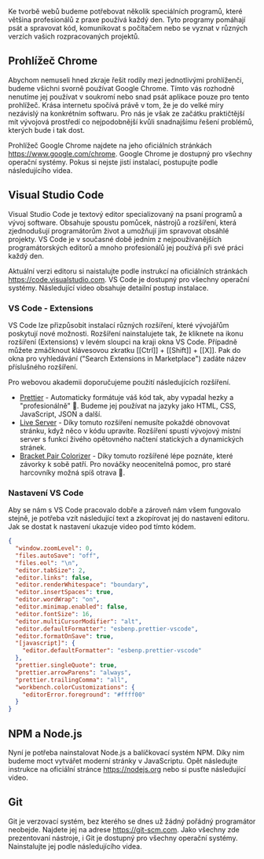 Ke tvorbě webů budeme potřebovat několik speciálních programů, které většina profesionálů z praxe používá každý den. Tyto programy pomáhají psát a spravovat kód, komunikovat s počítačem nebo se vyznat v různých verzích vašich rozpracovaných projektů.

## Prohlížeč Chrome

Abychom nemuseli hned zkraje řešit rodíly mezi jednotlivými prohlíženči, budeme všichni svorně používat Google Chrome. Tímto vás rozhodně nenutíme jej používat v soukromí nebo snad psát aplikace pouze pro tento prohlížeč. Krása internetu spočívá právě v tom, že je do velké míry nezávislý na konkrétním softwaru. Pro nás je však ze začátku praktičtější mít vývojová prostředí co nejpodobnější kvůli snadnajšímu řešení problémů, kterých bude i tak dost.

Prohlížeč Google Chrome najdete na jeho oficiálních stránkách https://www.google.com/chrome. Google Chrome je dostupný pro všechny operační systémy. Pokus si nejste jistí instalací, postupujte podle následujícího videa.

<youtube video="zSRc0MxoTFk">

## Visual Studio Code

Visual Studio Code je textový editor specializovaný na psaní programů a vývoj software. Obsahuje spoustu pomůcek, nástrojů a rozšíření, která zjednodušují programátorům život a umožňují jim spravovat obsáhlé projekty. VS Code je v současné době jedním z nejpoužívanějších programátorských editorů a mnoho profesionálů jej používá při své práci každý den.

Aktuální verzi editoru si naistalujte podle instrukcí na oficiálních stránkách https://code.visualstudio.com. VS Code je dostupný pro všechny operační systémy. Následující video obsahuje detailní postup instalace.

<youtube video="ewWehsif0X8">

### VS Code - Extensions

VS Code lze přizpůsobit instalací různých rozšíření, které vývojářům poskytují nové možnosti. Rozšíření nainstalujete tak, že kliknete na ikonu rozšíření (Extensions) v levém sloupci na kraji okna VS Code. Případně můžete zmáčknout klávesovou zkratku [[Ctrl]] + [[Shift]] + [[X]]. Pak do okna pro vyhledávání ("Search Extensions in Marketplace") zadáte název příslušného rozšíření.

Pro webovou akademii doporučujeme použití následujících rozšíření.

- [Prettier](https://marketplace.visualstudio.com/items?itemName=esbenp.prettier-vscode) - Automaticky formátuje váš kód tak, aby vypadal hezky a "profesionálně" 🙂. Budeme jej používat na jazyky jako HTML, CSS, JavaScript, JSON a další.
- [Live Server](https://marketplace.visualstudio.com/items?itemName=ritwickdey.LiveServer) - Díky tomuto rozšíření nemusíte pokaždé obnovovat stránku, když něco v kódu upravíte. Rozšíření spustí vývojový místní server s funkcí živého opětovného načtení statických a dynamických stránek.
- [Bracket Pair Colorizer](https://marketplace.visualstudio.com/items?itemName=CoenraadS.bracket-pair-colorizer-2) - Díky tomuto rozšířené lépe poznáte, které závorky k sobě patří. Pro nováčky neocenitelná pomoc, pro staré harcovníky možná spíš otrava 🙂.

### Nastavení VS Code

Aby se nám s VS Code pracovalo dobře a zároveň nám všem fungovalo stejně, je potřeba vzít následující text a zkopírovat jej do nastavení editoru. Jak se dostat k nastavení ukazuje video pod tímto kódem.

```json
{
  "window.zoomLevel": 0,
  "files.autoSave": "off",
  "files.eol": "\n",
  "editor.tabSize": 2,
  "editor.links": false,
  "editor.renderWhitespace": "boundary",
  "editor.insertSpaces": true,
  "editor.wordWrap": "on",
  "editor.minimap.enabled": false,
  "editor.fontSize": 16,
  "editor.multiCursorModifier": "alt",
  "editor.defaultFormatter": "esbenp.prettier-vscode",
  "editor.formatOnSave": true,
  "[javascript]": {
    "editor.defaultFormatter": "esbenp.prettier-vscode"
  },
  "prettier.singleQuote": true,
  "prettier.arrowParens": "always",
  "prettier.trailingComma": "all",
  "workbench.colorCustomizations": {
    "editorError.foreground": "#ffff00"
  }
}
```

<youtube video="8rv6gK5FN1k">

## NPM a Node.js

Nyní je potřeba nainstalovat Node.js a balíčkovací systém NPM. Díky nim budeme moct vytvářet moderní stránky v JavaScriptu. Opět následujte instrukce na oficiální stránce https://nodejs.org nebo si pusťte následující video.

<youtube video="qp_Clw7Pw8E">

## Git

Git je verzovací systém, bez kterého se dnes už žádný pořádný programátor neobejde. Najdete jej na adrese https://git-scm.com. Jako všechny zde prezentovaní nástroje, i Git je dostupný pro všechny operační systémy. Nainstalujte jej podle následujícího videa.

<youtube video="fAfgNNt8W68">
